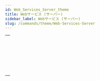 ```yaml
---
id: Web_Services_Server_theme
title: Webサービス (サーバー)
sidebar_label: Webサービス (サーバー)
slug: /commands/theme/Web-Services-Server
---
```


|                                                                                                                       |
| --------------------------------------------------------------------------------------------------------------------- |
| [<!-- INCLUDE #_command_.SOAP DECLARATION.Syntax -->](../../commands-legacy/soap-declaration.md)<br/>                 |
| [<!-- INCLUDE #_command_.SOAP Get info.Syntax -->](../../commands-legacy/soap-get-info.md)<br/>                       |
| [<!-- INCLUDE #_command_.SOAP REJECT NEW REQUESTS.Syntax -->](../../commands-legacy/soap-reject-new-requests.md)<br/> |
| [<!-- INCLUDE #_command_.SOAP Request.Syntax -->](../../commands-legacy/soap-request.md)<br/>                         |
| [<!-- INCLUDE #_command_.SOAP SEND FAULT.Syntax -->](../../commands-legacy/soap-send-fault.md)<br/>                   |
